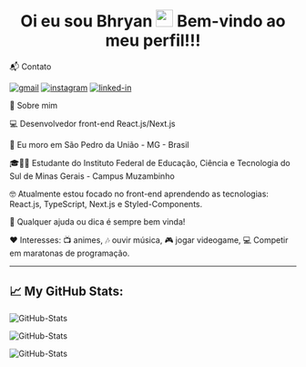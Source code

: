 <h1 align="center">
  Oi eu sou Bhryan
  <img src="https://raw.githubusercontent.com/iampavangandhi/iampavangandhi/master/gifs/Hi.gif" width="30px"> 
  Bem-vindo ao meu perfil!!! 
</h1>

📬 Contato

[![gmail](https://img.shields.io/badge/Gmail-D14836?style=for-the-badge&logo=Gmail&logoColor=white)](mailto:bhryanstepenhen@gmail.com)
[![instagram](https://img.shields.io/badge/Instagram-E4405F?style=for-the-badge&logo=instagram&logoColor=white)](https://www.instagram.com/bhryan_S2/)
[![linked-in](https://img.shields.io/badge/Linkedin-0077B5?style=for-the-badge&logo=LinkedIn&logoColor=white)](https://www.linkedin.com/in/bhryanstepenhen/)

<!-- About -->

🚀 Sobre mim

<p align="left">
  💻 Desenvolvedor front-end React.js/Next.js
</p>

<p align="left">
  📌 Eu moro em São Pedro da União - MG - Brasil
</p>

<p align="left">
 🎓👨‍🎓 Estudante do Instituto Federal de Educação, Ciência e Tecnologia do Sul de Minas Gerais - Campus Muzambinho
</p>

<p align="left">
 🤓 Atualmente estou focado no front-end aprendendo as tecnologias: React.js, TypeScript, Next.js e Styled-Components.
</p>

💬 Qualquer ajuda ou dica é sempre bem vinda!

<p align="left">❤️ Interesses: 📺 animes, 🎶 ouvir música, 🎮 jogar videogame, 
💻 Competir em maratonas de programação.</p>

---

## 📈 **My GitHub Stats:**

<!-- Stats -->

![GitHub-Stats](https://github-readme-stats.vercel.app/api/top-langs/?username=bhryanS2&theme=dracula&show_icons=true)

![GitHub-Stats](https://github-readme-stats.vercel.app/api?username=bhryanS2&theme=dracula&show_icons=true)

![GitHub-Stats](https://github-readme-streak-stats.herokuapp.com/?user=bhryanS2&theme=dracula&show_icons=true)
